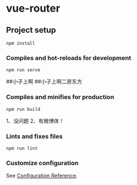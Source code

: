 # vue-router

## Project setup
```
npm install
```

### Compiles and hot-reloads for development
```
npm run serve
```
##小子上啊
##小子上啊二房东方
### Compiles and minifies for production
```
npm run build
```
1、没问题
2、有微博体！
### Lints and fixes files
```
npm run lint
```

### Customize configuration
See [Configuration Reference](https://cli.vuejs.org/config/).
